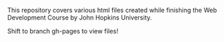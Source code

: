 <!DOCTYPE html>
<html>
<head>
  <meta charset="utf-8">
 
  </head>
  <body>
    <p>This repository covers various html files created while finishing the Web Development Course by John Hopkins University. </p>
    <p>Shift to branch gh-pages to view files!</p>
  </body>
  </html>
